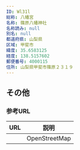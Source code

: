 ```yaml
---
ID: Wl31l
総称: 八幡宮
名称: 篠原八幡神社
名称読み: null
別名: null
都道府県: 山梨県
区域: 甲斐市
緯度: 35.6583125
経度: 138.5157602
郵便番号: 4000115
住所: 山梨県甲斐市篠原２３１９
---
```


## その他

### 参考URL

| URL | 説明          |
| --- | ------------- |
|     | OpenStreetMap |
